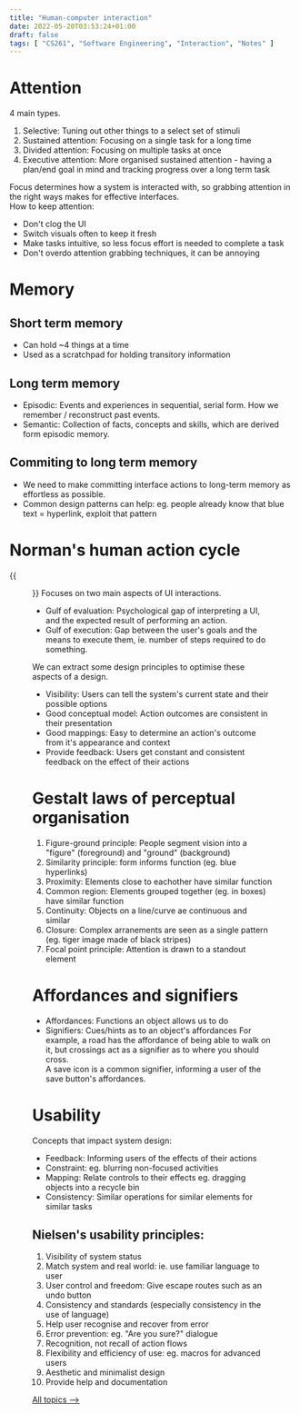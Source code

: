 ```yaml
---
title: "Human-computer interaction"
date: 2022-05-20T03:53:24+01:00
draft: false
tags: [ "CS261", "Software Engineering", "Interaction", "Notes" ]
---
```

# Attention
4 main types.
1. Selective: Tuning out other things to a select set of stimuli
2. Sustained attention: Focusing on a single task for a long time
3. Divided attention: Focusing on multiple tasks at once
4. Executive attention: More organised sustained attention - having a plan/end goal in mind and tracking progress over a long term task

Focus determines how a system is interacted with, so grabbing attention in the right ways makes for effective interfaces.\
How to keep attention:
- Don't clog the UI
- Switch visuals often to keep it fresh
- Make tasks intuitive, so less focus effort is needed to complete a task
- Don't overdo attention grabbing techniques, it can be annoying

# Memory

## Short term memory
- Can hold ~4 things at a time
- Used as a scratchpad for holding transitory information

## Long term memory
- Episodic: Events and experiences in sequential, serial form. How we remember / reconstruct past events.
- Semantic: Collection of facts, concepts and skills, which are derived form episodic memory.

## Commiting to long term memory
- We need to make committing interface actions to long-term memory as effortless as possible.
- Common design patterns can help: eg. people already know that blue text = hyperlink, exploit that pattern

# Norman's human action cycle
{{<figure src="/interactioncycle.png" height=300 title="Norman's human interaction cycle">}}
Focuses on two main aspects of UI interactions.
- Gulf of evaluation: Psychological gap of interpreting a UI, and the expected result of performing an action.
- Gulf of execution: Gap between the user's goals and the means to execute them, ie. number of steps required to do something.

We can extract some design principles to optimise these aspects of a design.
- Visibility: Users can tell the system's current state and their possible options
- Good conceptual model: Action outcomes are consistent in their presentation
- Good mappings: Easy to determine an action's outcome from it's appearance and context
- Provide feedback: Users get constant and consistent feedback on the effect of their actions

# Gestalt laws of perceptual organisation
1. Figure-ground principle: People segment vision into a "figure" (foreground) and "ground" (background)
2. Similarity principle: form informs function (eg. blue hyperlinks)
3. Proximity: Elements close to eachother have similar function
4. Common region: Elements grouped together (eg. in boxes) have similar function
5. Continuity: Objects on a line/curve ae continuous and similar
6. Closure: Complex arranements are seen as a single pattern (eg. tiger image made of black stripes)
7. Focal point principle: Attention is drawn to a standout element

# Affordances and signifiers
- Affordances: Functions an object allows us to do
- Signifiers: Cues/hints as to an object's affordances
For example, a road has the affordance of being able to walk on it, but crossings act as a signifier as to where you should cross.\
A save icon is a common signifier, informing a user of the save button's affordances.

# Usability
Concepts that impact system design:
- Feedback: Informing users of the effects of their actions
- Constraint: eg. blurring non-focused activities
- Mapping: Relate controls to their effects eg. dragging objects into a recycle bin
- Consistency: Similar operations for similar elements for similar tasks

## Nielsen's usability principles:
1. Visibility of system status
2. Match system and real world: ie. use familiar language to user
3. User control and freedom: Give escape routes such as an undo button
4. Consistency and standards (especially consistency in the use of language)
5. Help user recognise and recover from error
6. Error prevention: eg. "Are you sure?" dialogue
7. Recognition, not recall of action flows
8. Flexibility and efficiency of use: eg. macros for advanced users
9. Aesthetic and minimalist design
10. Provide help and documentation

[All topics ⟶](/posts/cs261-index/)

